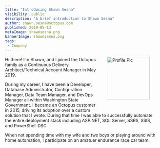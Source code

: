 ```yaml
---
title: "Introducing Shawn Sesna"
visibility: public
description: "A brief introduction to Shawn Sesna"
author: shawn.sesna@octopus.com
published: 2019-05-13
metaImage: shawnsesna.png
bannerImage: shawnsesna.png
tags:
 - Company
---
```

<div style="float: right; margin: 30px; margin-top: 0">
<img alt="Profile Pic" src="https://i.octopus.com/site/team/shawn_sesna.jpg" height="140" width="140" />
</div>

Hi there!  I’m Shawn, and I joined the Octopus family as a Continuous Delivery Architect/Technical Account Manager in May 2019.

During my career, I have been a Developer, Database Administrator, Configuration Manager, Data Team Manager, and DevOps Manager all within Washington State Government.  I became an Octopus customer in 2015, driving its adoption over a custom solution that I wrote.  During that time I was able to successfully automate the entire deployment stack including ASP.NET, SQL Server, SSRS, SSIS, and PowerShell DSC.

When not spending time with my wife and two boys or playing around with home automation, I participate on an amatuer endurance race car team.